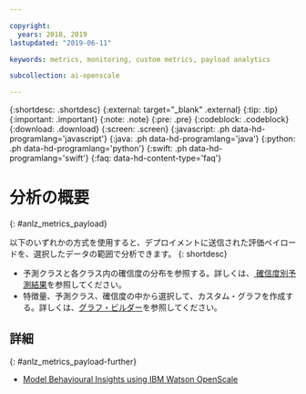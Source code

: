 ```yaml
---

copyright:
  years: 2018, 2019
lastupdated: "2019-06-11"

keywords: metrics, monitoring, custom metrics, payload analytics

subcollection: ai-openscale

---
```


{:shortdesc: .shortdesc}
{:external: target="_blank" .external}
{:tip: .tip}
{:important: .important}
{:note: .note}
{:pre: .pre}
{:codeblock: .codeblock}
{:download: .download}
{:screen: .screen}
{:javascript: .ph data-hd-programlang='javascript'}
{:java: .ph data-hd-programlang='java'}
{:python: .ph data-hd-programlang='python'}
{:swift: .ph data-hd-programlang='swift'}
{:faq: data-hd-content-type='faq'}




# 分析の概要
{: #anlz_metrics_payload}

以下のいずれかの方式を使用すると、デプロイメントに送信された評価ペイロードを、選択したデータの範囲で分析できます。
{: shortdesc}

- 予測クラスと各クラス内の確信度の分布を参照する。詳しくは、[
確信度別予測結果](https://test.cloud.ibm.com/docs/services/ai-openscale?topic=ai-openscale-anlz_metrics_payload)を参照してください。
- 特徴量、予測クラス、確信度の中から選択して、カスタム・グラフを作成する。詳しくは、[グラフ・ビルダー](https://test.cloud.ibm.com/docs/services/ai-openscale?topic=ai-openscale-chart_builder)を参照してください。

## 詳細
{: #anlz_metrics_payload-further}

- [Model Behavioural Insights using IBM Watson OpenScale](https://medium.com/trusted-ai/model-behavioural-insights-using-ibm-watson-openscale-f8bcd2311f4e)

